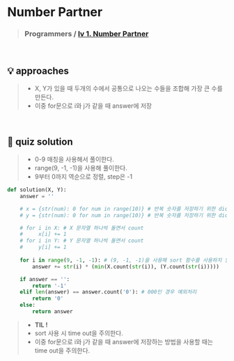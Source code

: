 # Number Partner

> ### Programmers / <a href = https://school.programmers.co.kr/learn/courses/30/lessons/131128> lv 1. Number Partner </a>

<br>

## 💡 approaches
> - X, Y가 있을 때 두개의 수에서 공통으로 나오는 수들을 조합해 가장 큰 수를 만든다. 
> - 이중 for문으로 i와 j가 같을 때 answer에 저장

<br>

## 🔑 quiz solution

> - 0-9 매칭을 사용해서 풀이한다.
> - range(9, -1, -1)을 사용해 풀이한다.
> - 9부터 0까지 역순으로 정렬, step은 -1  

```py
def solution(X, Y):
    answer = ''

    # x = {str(num): 0 for num in range(10)} # 반복 숫자를 저장하기 위한 dict
    # y = {str(num): 0 for num in range(10)} # 반복 숫자를 저장하기 위한 dict

    # for i in X: # X 문자열 하나씩 돌면서 count 
    #     x[i] += 1
    # for i in Y: # Y 문자열 하나씩 돌면서 count
    #     y[i] += 1
    
    for i in range(9, -1, -1): # (9, -1, -1)을 사용해 sort 함수를 사용하지 않고 문제 풀이
        answer += str(i) * (min(X.count(str(i)), (Y.count(str(i)))))

    if answer == '':
        return '-1'
    elif len(answer) == answer.count('0'): # 000인 경우 예외처리
        return '0'
    else:
        return answer
```

> - <strong>TIL ! </strong> 
> - sort 사용 시 time out을 주의한다.
> - 이중 for문으로 i와 j가 같을 때 answer에 저장하는 방법을 사용할 때는 time out을 주의한다. 
